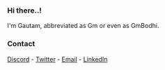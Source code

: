 
### Hi there..!

I'm Gautam, abbreviated as Gm or even as GmBodhi.

### Contact

[Discord](https://discord.com/users/830394727684898856)   -   [Twitter](https://twitter.com/GmBodhi)   -   [Email](mailto:gmbodhi@icloud.com)  -  [LinkedIn](https://www.linkedin.com/in/gautambs/)
